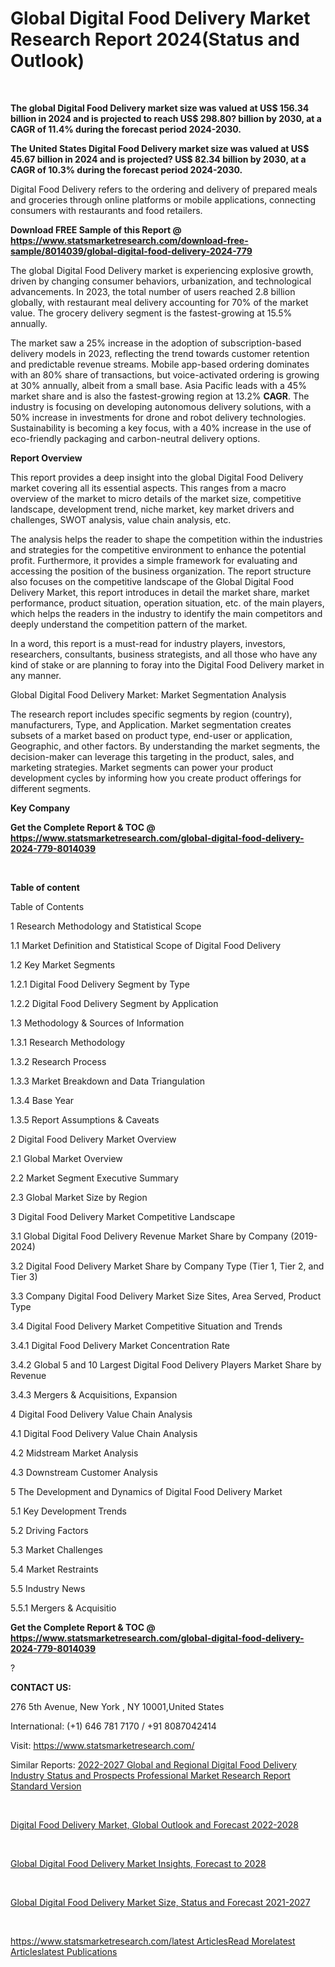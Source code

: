 <h1>Global Digital Food Delivery Market Research Report 2024(Status and Outlook)</h1><br/><p><strong>The global Digital Food Delivery market size was valued at US$ 156.34 billion in 2024 and is projected to reach US$ 298.80? billion by 2030, at a <strong>CAGR</strong> of 11.4% during the forecast period 2024-2030.</strong></p>
 
 
 
 <p><strong>The United States Digital Food Delivery market size was valued at US$ 45.67 billion in 2024 and is projected? US$ 82.34 billion by 2030, at a <strong>CAGR</strong> of 10.3% during the forecast period 2024-2030.</strong></p>
 
 
 
 <p>Digital Food Delivery refers to the ordering and delivery of prepared meals and groceries through online platforms or mobile applications, connecting consumers with restaurants and food retailers.</p>
 
 
 
 <p><strong>Download FREE Sample of this Report @ <a href="https://www.statsmarketresearch.com/download-free-sample/8014039/global-digital-food-delivery-2024-779">https://www.statsmarketresearch.com/download-free-sample/8014039/global-digital-food-delivery-2024-779</a></strong></p>
 
 
 
 <p>The global Digital Food Delivery market is experiencing explosive growth, driven by changing consumer behaviors, urbanization, and technological advancements. In 2023, the total number of users reached 2.8 billion globally, with restaurant meal delivery accounting for 70% of the market value. The grocery delivery segment is the fastest-growing at 15.5% annually.</p>
 
 
 
 <p>The market saw a 25% increase in the adoption of subscription-based delivery models in 2023, reflecting the trend towards customer retention and predictable revenue streams. Mobile app-based ordering dominates with an 80% share of transactions, but voice-activated ordering is growing at 30% annually, albeit from a small base. Asia Pacific leads with a 45% market share and is also the fastest-growing region at 13.2% <strong>CAGR</strong>. The industry is focusing on developing autonomous delivery solutions, with a 50% increase in investments for drone and robot delivery technologies. Sustainability is becoming a key focus, with a 40% increase in the use of eco-friendly packaging and carbon-neutral delivery options.</p>
 
 
 
 <p><strong>Report Overview</strong></p>
 
 
 
 <p>This report provides a deep insight into the global Digital Food Delivery market covering all its essential aspects. This ranges from a macro overview of the market to micro details of the market size, competitive landscape, development trend, niche market, key market drivers and challenges, SWOT analysis, value chain analysis, etc.</p>
 
 
 
 <p>The analysis helps the reader to shape the competition within the industries and strategies for the competitive environment to enhance the potential profit. Furthermore, it provides a simple framework for evaluating and accessing the position of the business organization. The report structure also focuses on the competitive landscape of the Global Digital Food Delivery Market, this report introduces in detail the market share, market performance, product situation, operation situation, etc. of the main players, which helps the readers in the industry to identify the main competitors and deeply understand the competition pattern of the market.</p>
 
 
 
 <p>In a word, this report is a must-read for industry players, investors, researchers, consultants, business strategists, and all those who have any kind of stake or are planning to foray into the Digital Food Delivery market in any manner.</p>
 
 
 
 <p>Global Digital Food Delivery Market: Market Segmentation Analysis</p>
 
 
 
 <p>The research report includes specific segments by region (country), manufacturers, Type, and Application. Market segmentation creates subsets of a market based on product type, end-user or application, Geographic, and other factors. By understanding the market segments, the decision-maker can leverage this targeting in the product, sales, and marketing strategies. Market segments can power your product development cycles by informing how you create product offerings for different segments.</p>
 
 
 
 <p><strong>Key Company</strong></p>
 
 
 
 <div><b>Get the Complete Report & TOC @ <a href="https://www.statsmarketresearch.com/global-digital-food-delivery-2024-779-8014039">https://www.statsmarketresearch.com/global-digital-food-delivery-2024-779-8014039</a></b></div>
 
 
 
 <p><br />
 
 <b>Table of content</b></p>
 
 
 
 <p>Table of Contents<br />
 
 1 Research Methodology and Statistical Scope<br />
 
 1.1 Market Definition and Statistical Scope of Digital Food Delivery<br />
 
 1.2 Key Market Segments<br />
 
 1.2.1 Digital Food Delivery Segment by Type<br />
 
 1.2.2 Digital Food Delivery Segment by Application<br />
 
 1.3 Methodology & Sources of Information<br />
 
 1.3.1 Research Methodology<br />
 
 1.3.2 Research Process<br />
 
 1.3.3 Market Breakdown and Data Triangulation<br />
 
 1.3.4 Base Year<br />
 
 1.3.5 Report Assumptions & Caveats<br />
 
 2 Digital Food Delivery Market Overview<br />
 
 2.1 Global Market Overview<br />
 
 2.2 Market Segment Executive Summary<br />
 
 2.3 Global Market Size by Region<br />
 
 3 Digital Food Delivery Market Competitive Landscape<br />
 
 3.1 Global Digital Food Delivery Revenue Market Share by Company (2019-2024)<br />
 
 3.2 Digital Food Delivery Market Share by Company Type (Tier 1, Tier 2, and Tier 3)<br />
 
 3.3 Company Digital Food Delivery Market Size Sites, Area Served, Product Type<br />
 
 3.4 Digital Food Delivery Market Competitive Situation and Trends<br />
 
 3.4.1 Digital Food Delivery Market Concentration Rate<br />
 
 3.4.2 Global 5 and 10 Largest Digital Food Delivery Players Market Share by Revenue<br />
 
 3.4.3 Mergers & Acquisitions, Expansion<br />
 
 4 Digital Food Delivery Value Chain Analysis<br />
 
 4.1 Digital Food Delivery Value Chain Analysis<br />
 
 4.2 Midstream Market Analysis<br />
 
 4.3 Downstream Customer Analysis<br />
 
 5 The Development and Dynamics of Digital Food Delivery Market<br />
 
 5.1 Key Development Trends<br />
 
 5.2 Driving Factors<br />
 
 5.3 Market Challenges<br />
 
 5.4 Market Restraints<br />
 
 5.5 Industry News<br />
 
 5.5.1 Mergers & Acquisitio</p>
 
 
 
 <div><b>Get the Complete Report & TOC @ <a href="https://www.statsmarketresearch.com/global-digital-food-delivery-2024-779-8014039">https://www.statsmarketresearch.com/global-digital-food-delivery-2024-779-8014039</a></b></div>
 
 
 
 <p>? </p>
 
 
 
 <p><b>CONTACT US:</b><br />
 
 276 5th Avenue, New York , NY 10001,United States<br />
 
 International: (+1) 646 781 7170 / +91 8087042414<br />
 
 Visit: <a href="https://www.statsmarketresearch.com/">https://www.statsmarketresearch.com/</a><br />
 
 Similar Reports: <a href="https://www.statsmarketresearch.com/global-digital-food-delivery-2024-779-8014039">2022-2027 Global and Regional Digital Food Delivery Industry Status and Prospects Professional Market Research Report Standard Version</a><br />
 
 <br />
 
 <a href="https://www.statsmarketresearch.com/global-digital-food-delivery-2024-779-8014039">Digital Food Delivery Market, Global Outlook and Forecast 2022-2028</a><br />
 
 <br />
 
 <a href="https://www.statsmarketresearch.com/global-digital-food-delivery-2024-779-8014039">Global Digital Food Delivery Market Insights, Forecast to 2028</a><br />
 
 <br />
 
 <a href="https://www.statsmarketresearch.com/global-digital-food-delivery-2024-779-8014039">Global Digital Food Delivery Market Size, Status and Forecast 2021-2027</a><br />
 
 <br />
 
 <a href="https://gyeongbokgung.com">https://www.statsmarketresearch.com/</a><a href="https://hallyeomaritime.com">latest Articles</a><a href="https://jingwansa.com">Read More</a><a href="https://nguoiviet.jp/">latest Articles</a><a href="https://www.intelmarketresearch.com/">latest Publications</a></p>